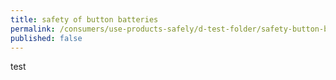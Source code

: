 ```yaml
---
title: safety of button batteries
permalink: /consumers/use-products-safely/d-test-folder/safety-button-batteries
published: false
---
```


test
